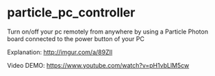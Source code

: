 # particle_pc_controller

Turn on/off your pc remotely from anywhere by using a Particle Photon board connected to the power button of your PC

Explanation: http://imgur.com/a/89ZIl


Video DEMO: https://www.youtube.com/watch?v=pH1vbLlM5cw

